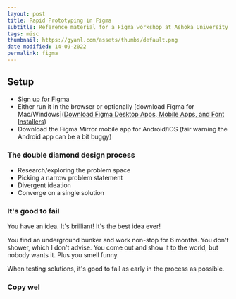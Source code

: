 ```yaml
---
layout: post
title: Rapid Prototyping in Figma
subtitle: Reference material for a Figma workshop at Ashoka University
tags: misc
thumbnail: https://gyanl.com/assets/thumbs/default.png
date modified: 14-09-2022
permalink: figma
---
```


## Setup

- [Sign up for Figma](https://www.figma.com/signup?locale=en)
- Either run it in the browser or optionally [download Figma for Mac/Windows]([Download Figma Desktop Apps, Mobile Apps, and Font Installers](https://www.figma.com/downloads/))
- Download the Figma Mirror mobile app for Android/iOS (fair warning the Android app can be a bit buggy)

### The double diamond design process
- Research/exploring the problem space
- Picking a narrow problem statement
- Divergent ideation
- Converge on a single solution

### It's good to fail

You have an idea. It's brilliant! It's the best idea ever!

You find an underground bunker and work non-stop for 6 months. You don't shower, which I don't advise. You come out and show it to the world, but nobody wants it. Plus you smell funny.

When testing solutions, it's good to fail as early in the process as possible. 

### Copy wel
